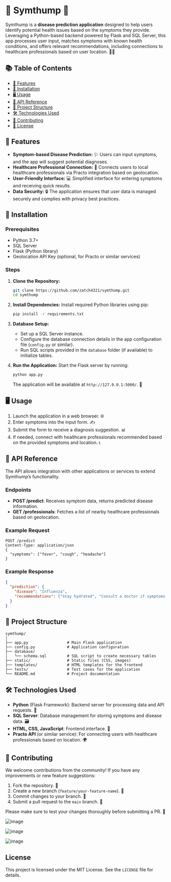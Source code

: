 # 🌟 Symthump 🌟

Symthump is a **disease prediction application** designed to help users identify potential health issues based on the symptoms they provide. Leveraging a Python-based backend powered by Flask and SQL Server, this app processes user input, matches symptoms with known health conditions, and offers relevant recommendations, including connections to healthcare professionals based on user location. 🏥✨

## 📚 Table of Contents
- [🚀 Features](#features)
- [🔧 Installation](#installation)
- [🖥️ Usage](#usage)
- [📡 API Reference](#api-reference)
- [📁 Project Structure](#project-structure)
- [🛠️ Technologies Used](#technologies-used)
- [🤝 Contributing](#contributing)
- [📄 License](#license)

## 🚀 Features
- **Symptom-based Disease Prediction:** 🩺 Users can input symptoms, and the app will suggest potential diagnoses.
- **Healthcare Professional Connection:** 🔗 Connects users to local healthcare professionals via Practo integration based on geolocation.
- **User-Friendly Interface:** 💻 Simplified interface for entering symptoms and receiving quick results.
- **Data Security:** 🔒 The application ensures that user data is managed securely and complies with privacy best practices.

## 🔧 Installation
### Prerequisites
- Python 3.7+
- SQL Server
- Flask (Python library)
- Geolocation API Key (optional, for Practo or similar services)

### Steps
1. **Clone the Repository:**
   ```bash
   git clone https://github.com/zatch4321/symthump.git
   cd symthump
   ```

2. **Install Dependencies:**
   Install required Python libraries using pip:
   ```bash
   pip install -r requirements.txt
   ```

3. **Database Setup:**
   - Set up a SQL Server instance.
   - Configure the database connection details in the app configuration file (`config.py` or similar).
   - Run SQL scripts provided in the `database` folder (if available) to initialize tables.

4. **Run the Application:**
   Start the Flask server by running:
   ```bash
   python app.py
   ```
   The application will be available at `http://127.0.0.1:5000/`. 🎉

## 🖥️ Usage
1. Launch the application in a web browser. 🌐
2. Enter symptoms into the input form. ✍️
3. Submit the form to receive a diagnosis suggestion. 📊
4. If needed, connect with healthcare professionals recommended based on the provided symptoms and location. 📞

## 📡 API Reference
The API allows integration with other applications or services to extend Symthump’s functionality. 

### Endpoints
- **POST /predict**: Receives symptom data, returns predicted disease information.
- **GET /professionals**: Fetches a list of nearby healthcare professionals based on geolocation.

### Example Request
```http
POST /predict
Content-Type: application/json
{
  "symptoms": ["fever", "cough", "headache"]
}
```

### Example Response
```json
{
  "prediction": {
    "disease": "Influenza",
    "recommendations": ["Stay hydrated", "Consult a doctor if symptoms persist"]
  }
}
```

## 📁 Project Structure
```
symthump/
│
├── app.py                 # Main Flask application
├── config.py              # Application configuration
├── database/
│   └── schema.sql         # SQL script to create necessary tables
├── static/                # Static files (CSS, images)
├── templates/             # HTML templates for the frontend
├── tests/                 # Test cases for the application
└── README.md              # Project documentation
```

## 🛠️ Technologies Used
- **Python** (Flask Framework): Backend server for processing data and API requests. 🐍
- **SQL Server**: Database management for storing symptoms and disease data. 🗃️
- **HTML, CSS, JavaScript**: Frontend interface. 🎨
- **Practo API** (or similar service): For connecting users with healthcare professionals based on location. 🌍

## 🤝 Contributing
We welcome contributions from the community! If you have any improvements or new feature suggestions:
1. Fork the repository. 🍴
2. Create a new branch (`feature/your-feature-name`). 🌿
3. Commit changes to your branch. 💾
4. Submit a pull request to the `main` branch. 🔄

Please make sure to test your changes thoroughly before submitting a PR. 🧪

![image](https://github.com/user-attachments/assets/f75f66d0-7ade-4a62-aef7-46c31a884c24)

![image](https://github.com/user-attachments/assets/ca5c3cbd-1cf6-4f12-8f1f-58c87054310b)

![image](https://github.com/user-attachments/assets/84704ad7-cbcd-4ff2-9b8d-97f6e1d4f9af)


## License
This project is licensed under the MIT License. See the `LICENSE` file for details.


